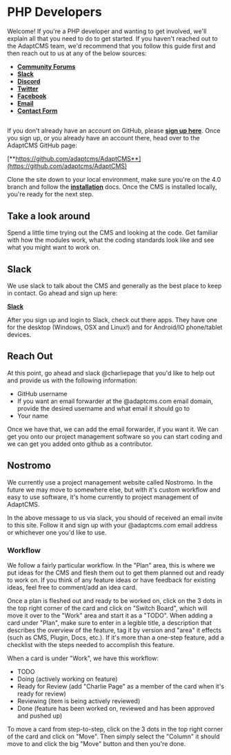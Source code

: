 # PHP Developers

Welcome! If you're a PHP developer and wanting to get involved, we'll explain all that you need to do to get started. If you haven't reached out to the AdaptCMS team, we'd recommend that you follow this guide first and then reach out to us at any of the below sources:

* [**Community Forums**](https://www.adaptcms.com/community)
* [**Slack**](https://www.adaptcms.com/slack)
* [**Discord**](https://discord.gg/2az3BzZ)
* [**Twitter**](https://twitter.com/adaptcms)
* [**Facebook**](https://www.facebook.com/AdaptCMS-104913829614704)
* [**Email**](mail:charlie@adaptcms.com)
* [**Contact Form**](https://www.adaptcms.com/pages/contact)

## 

If you don't already have an account on GitHub, please [**sign up here**](https://github.com/join?source=header-home). Once you sign up, or you already have an account there, head over to the AdaptCMS GitHub page:

[**https://github.com/adaptcms/AdaptCMS**](https://github.com/adaptcms/AdaptCMS)

Clone the site down to your local environment, make sure you're on the 4.0 branch and follow the [**installation**](../getting-started/installation.md) docs. Once the CMS is installed locally, you're ready for the next step.

## Take a look around

Spend a little time trying out the CMS and looking at the code. Get familiar with how the modules work, what the coding standards look like and see what you might want to work on.

## Slack

We use slack to talk about the CMS and generally as the best place to keep in contact. Go ahead and sign up here:

[**Slack**](https://www.adaptcms.com/slack)

After you sign up and login to Slack, check out there apps. They have one for the desktop \(Windows, OSX and Linux!\) and for Android/IO phone/tablet devices.

## Reach Out

At this point, go ahead and slack @charliepage that you'd like to help out and provide us with the following information:

* GitHub username
* If you want an email forwarder at the @adaptcms.com email domain, provide the desired username and what email it should go to
* Your name

Once we have that, we can add the email forwarder, if you want it. We can get you onto our project management software so you can start coding and we can get you added onto github as a contributor.

## Nostromo

We currently use a project management website called Nostromo. In the future we may move to somewhere else, but with it's custom workflow and easy to use software, it's home currently to project management of AdaptCMS.

In the above message to us via slack, you should of received an email invite to this site. Follow it and sign up with your @adaptcms.com email address or whichever one you'd like to use.

### Workflow

We follow a fairly particular workflow. In the "Plan" area, this is where we put ideas for the CMS and flesh them out to get them planned out and ready to work on. If you think of any feature ideas or have feedback for existing ideas, feel free to comment/add an idea card.

Once a plan is fleshed out and ready to be worked on, click on the 3 dots in the top right corner of the card and click on "Switch Board", which will move it over to the "Work" area and start it as a "TODO". When adding a card under "Plan", make sure to enter in a legible title, a description that describes the overview of the feature, tag it by version and "area" it effects \(such as CMS, Plugin, Docs, etc.\). If it's more than a one-step feature, add a checklist with the steps needed to accomplish this feature.

When a card is under "Work", we have this workflow:

* TODO
* Doing \(actively working on feature\)
* Ready for Review \(add "Charlie Page" as a member of the card when it's ready for review\)
* Reviewing \(item is being actively reviewed\)
* Done \(feature has been worked on, reviewed and has been approved and pushed up\)

To move a card from step-to-step, click on the 3 dots in the top right corner of the card and click on "Move". Then simply select the "Column" it should move to and click the big "Move" button and then you're done.

